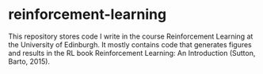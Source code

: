 # reinforcement-learning
This repository stores code I write in the course Reinforcement Learning at the University of Edinburgh. It mostly contains code that generates figures and results in the RL book Reinforcement Learning: An Introduction (Sutton, Barto, 2015).
